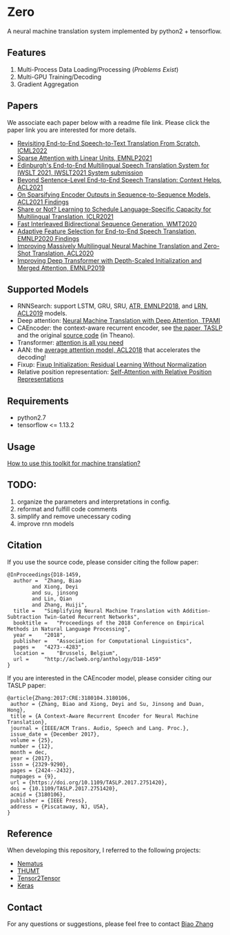 # Zero 
A neural machine translation system implemented by python2 + tensorflow.

## Features
1. Multi-Process Data Loading/Processing (*Problems Exist*)
2. Multi-GPU Training/Decoding
3. Gradient Aggregation 

## Papers

We associate each paper below with a readme file link. Please click the paper link you are interested for more details.

* [Revisiting End-to-End Speech-to-Text Translation From Scratch, ICML2022](https://github.com/bzhangGo/st_from_scratch)
* [Sparse Attention with Linear Units, EMNLP2021](docs/rela_sparse_attention)
* [Edinburgh's End-to-End Multilingual Speech Translation System for IWSLT 2021, IWSLT2021 System submission](docs/iwslt2021_uoe_submission)
* [Beyond Sentence-Level End-to-End Speech Translation: Context Helps, ACL2021](docs/context_aware_st)
* [On Sparsifying Encoder Outputs in Sequence-to-Sequence Models, ACL2021 Findings](docs/l0drop)
* [Share or Not? Learning to Schedule Language-Specific Capacity for Multilingual Translation, ICLR2021](docs/conditional_language_specific_routing)
* [Fast Interleaved Bidirectional Sequence Generation, WMT2020](docs/interleaved_bidirectional_transformer)
* [Adaptive Feature Selection for End-to-End Speech Translation, EMNLP2020 Findings](docs/afs_speech_translation)
* [Improving Massively Multilingual Neural Machine Translation and Zero-Shot Translation, ACL2020](docs/multilingual_laln_lalt)
* [Improving Deep Transformer with Depth-Scaled Initialization and Merged Attention, EMNLP2019](docs/depth_scale_init_and_merged_attention)

## Supported Models
* RNNSearch: support LSTM, GRU, SRU, [ATR, EMNLP2018](https://github.com/bzhangGo/ATR), and [LRN, ACL2019](https://github.com/bzhangGo/lrn) 
models.
* Deep attention: [Neural Machine Translation with Deep Attention, TPAMI](https://ieeexplore.ieee.org/document/8493282)
* CAEncoder: the context-aware recurrent encoder, see [the paper, TASLP](https://ieeexplore.ieee.org/document/8031316)
    and the original [source code](https://github.com/DeepLearnXMU/CAEncoder-NMT) (in Theano).
* Transformer: [attention is all you need](https://arxiv.org/abs/1706.03762)
* AAN: the [average attention model, ACL2018](https://github.com/bzhangGo/transformer-aan) that accelerates the decoding!
* Fixup: [Fixup Initialization: Residual Learning Without Normalization](https://arxiv.org/abs/1901.09321)
* Relative position representation: [Self-Attention with Relative Position Representations](https://arxiv.org/abs/1803.02155)

## Requirements
* python2.7
* tensorflow <= 1.13.2

## Usage
[How to use this toolkit for machine translation?](docs/usage)

## TODO:
1. organize the parameters and interpretations in config.
2. reformat and fulfill code comments
3. simplify and remove unecessary coding
4. improve rnn models 

## Citation

If you use the source code, please consider citing the follow paper:
```
@InProceedings{D18-1459,
  author = 	"Zhang, Biao
		and Xiong, Deyi
		and su, jinsong
		and Lin, Qian
		and Zhang, Huiji",
  title = 	"Simplifying Neural Machine Translation with Addition-Subtraction Twin-Gated Recurrent Networks",
  booktitle = 	"Proceedings of the 2018 Conference on Empirical Methods in Natural Language Processing",
  year = 	"2018",
  publisher = 	"Association for Computational Linguistics",
  pages = 	"4273--4283",
  location = 	"Brussels, Belgium",
  url = 	"http://aclweb.org/anthology/D18-1459"
}
```

If you are interested in the CAEncoder model, please consider citing our TASLP paper:
```
@article{Zhang:2017:CRE:3180104.3180106,
 author = {Zhang, Biao and Xiong, Deyi and Su, Jinsong and Duan, Hong},
 title = {A Context-Aware Recurrent Encoder for Neural Machine Translation},
 journal = {IEEE/ACM Trans. Audio, Speech and Lang. Proc.},
 issue_date = {December 2017},
 volume = {25},
 number = {12},
 month = dec,
 year = {2017},
 issn = {2329-9290},
 pages = {2424--2432},
 numpages = {9},
 url = {https://doi.org/10.1109/TASLP.2017.2751420},
 doi = {10.1109/TASLP.2017.2751420},
 acmid = {3180106},
 publisher = {IEEE Press},
 address = {Piscataway, NJ, USA},
}
```

## Reference
When developing this repository, I referred to the following projects:

* [Nematus](https://github.com/EdinburghNLP/nematus)
* [THUMT](https://github.com/thumt/THUMT)
* [Tensor2Tensor](https://github.com/tensorflow/tensor2tensor)
* [Keras](https://github.com/keras-team/keras)

## Contact
For any questions or suggestions, please feel free to contact [Biao Zhang](mailto:B.Zhang@ed.ac.uk)